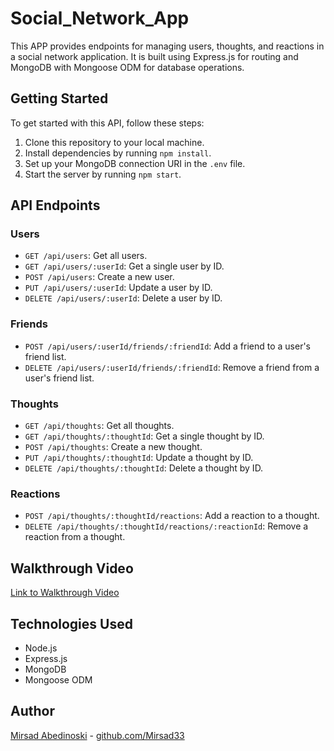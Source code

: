 # Social_Network_App


This APP provides endpoints for managing users, thoughts, and reactions in a social network application. It is built using Express.js for routing and MongoDB with Mongoose ODM for database operations.

## Getting Started

To get started with this API, follow these steps:

1. Clone this repository to your local machine.
2. Install dependencies by running `npm install`.
3. Set up your MongoDB connection URI in the `.env` file.
4. Start the server by running `npm start`.

## API Endpoints

### Users

- `GET /api/users`: Get all users.
- `GET /api/users/:userId`: Get a single user by ID.
- `POST /api/users`: Create a new user.
- `PUT /api/users/:userId`: Update a user by ID.
- `DELETE /api/users/:userId`: Delete a user by ID.

### Friends

- `POST /api/users/:userId/friends/:friendId`: Add a friend to a user's friend list.
- `DELETE /api/users/:userId/friends/:friendId`: Remove a friend from a user's friend list.

### Thoughts

- `GET /api/thoughts`: Get all thoughts.
- `GET /api/thoughts/:thoughtId`: Get a single thought by ID.
- `POST /api/thoughts`: Create a new thought.
- `PUT /api/thoughts/:thoughtId`: Update a thought by ID.
- `DELETE /api/thoughts/:thoughtId`: Delete a thought by ID.

### Reactions

- `POST /api/thoughts/:thoughtId/reactions`: Add a reaction to a thought.
- `DELETE /api/thoughts/:thoughtId/reactions/:reactionId`: Remove a reaction from a thought.

## Walkthrough Video

[Link to Walkthrough Video](#)

## Technologies Used

- Node.js
- Express.js
- MongoDB
- Mongoose ODM

## Author

[Mirsad Abedinoski](#) - [github.com/Mirsad33](#)
